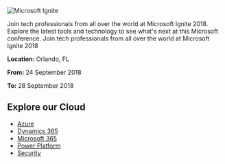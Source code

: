 ![Microsoft Ignite](https://f.ch9.ms/thumbnail/5a8ed363-038b-4f09-9703-8d92617b081a.png)

Join tech professionals from all over the world at Microsoft Ignite 2018. Explore the latest tools and technology to see what's next at this Microsoft conference. Join tech professionals from all over the world at Microsoft Ignite 2018

**Location:** Orlando, FL

**From:** 24 September 2018

**To:** 28 September 2018

## Explore our Cloud

- [Azure](./azure)
- [Dynamics 365](./dynamics-365)
- [Microsoft 365](./microsoft-365)
- [Power Platform](./power-platform)
- [Security](./security)
